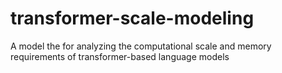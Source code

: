# transformer-scale-modeling
A model the  for analyzing the computational scale and memory requirements of transformer-based language models

